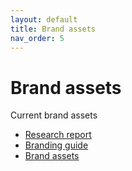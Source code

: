 ```yaml
---
layout: default
title: Brand assets
nav_order: 5
---
```


# Brand assets

Current brand assets

* [Research report](ThreeKeyTherapy_ResearchReport_28August2023_SML.pdf)
* [Branding guide](ThreeKeyTherapy_BrandingGuide2023.pdf)
* [Brand assets](https://github.com/threekeytherapy/brand-assets)
